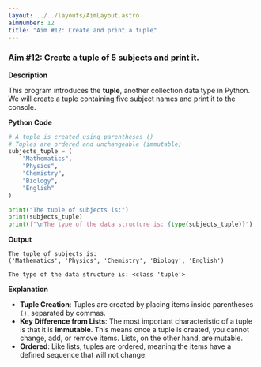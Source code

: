 ```yaml
---
layout: ../../layouts/AimLayout.astro
aimNumber: 12
title: "Aim #12: Create and print a tuple"
---
```


### Aim #12: Create a tuple of 5 subjects and print it.

**Description**

This program introduces the **tuple**, another collection data type in Python. We will create a tuple containing five subject names and print it to the console.

**Python Code**

```python
# A tuple is created using parentheses ()
# Tuples are ordered and unchangeable (immutable)
subjects_tuple = (
    "Mathematics",
    "Physics",
    "Chemistry",
    "Biology",
    "English"
)

print("The tuple of subjects is:")
print(subjects_tuple)
print(f"\nThe type of the data structure is: {type(subjects_tuple)}")
```

**Output**

```text
The tuple of subjects is:
('Mathematics', 'Physics', 'Chemistry', 'Biology', 'English')

The type of the data structure is: <class 'tuple'>
```

**Explanation**

- **Tuple Creation**: Tuples are created by placing items inside parentheses `()`, separated by commas.
- **Key Difference from Lists**: The most important characteristic of a tuple is that it is **immutable**. This means once a tuple is created, you cannot change, add, or remove items. Lists, on the other hand, are mutable.
- **Ordered**: Like lists, tuples are ordered, meaning the items have a defined sequence that will not change.
